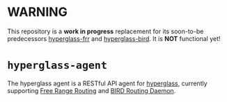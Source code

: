 # WARNING
This repository is a **work in progress** replacement for its soon-to-be predecessors [hyperglass-frr](https://github.com/checktheroads/hyperglass-frr) and [hyperglass-bird](https://github.com/checktheroads/hyperglass-bird). It is **NOT** functional yet!

# `hyperglass-agent`
The hyperglass agent is a RESTful API agent for [hyperglass](https://github.com/checktheroads/hyperglass), currently supporting [Free Range Routing](https://frrouting.org/) and [BIRD Routing Daemon](https://bird.network.cz/).